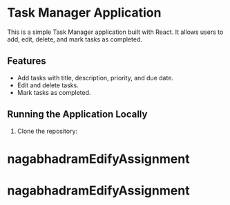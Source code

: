 # Task Manager Application

This is a simple Task Manager application built with React. It allows users to add, edit, delete, and mark tasks as completed.

## Features

- Add tasks with title, description, priority, and due date.
- Edit and delete tasks.
- Mark tasks as completed.

## Running the Application Locally

1. Clone the repository:
# nagabhadramEdifyAssignment
# nagabhadramEdifyAssignment
